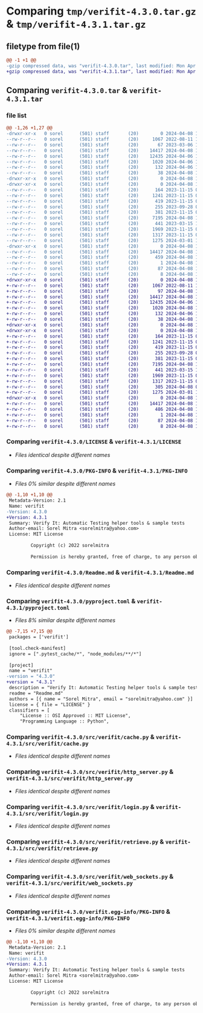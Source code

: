 # Comparing `tmp/verifit-4.3.0.tar.gz` & `tmp/verifit-4.3.1.tar.gz`

## filetype from file(1)

```diff
@@ -1 +1 @@
-gzip compressed data, was "verifit-4.3.0.tar", last modified: Mon Apr  8 11:32:35 2024, max compression
+gzip compressed data, was "verifit-4.3.1.tar", last modified: Mon Apr  8 11:38:12 2024, max compression
```

## Comparing `verifit-4.3.0.tar` & `verifit-4.3.1.tar`

### file list

```diff
@@ -1,26 +1,27 @@
-drwxr-xr-x   0 sorel      (501) staff       (20)        0 2024-04-08 11:32:35.568671 verifit-4.3.0/
--rw-r--r--   0 sorel      (501) staff       (20)     1067 2022-08-11 12:38:58.000000 verifit-4.3.0/LICENSE
--rw-r--r--   0 sorel      (501) staff       (20)       67 2023-03-06 16:27:14.000000 verifit-4.3.0/MANIFEST.in
--rw-r--r--   0 sorel      (501) staff       (20)    14417 2024-04-08 11:32:35.568387 verifit-4.3.0/PKG-INFO
--rw-r--r--   0 sorel      (501) staff       (20)    12435 2024-04-06 13:21:02.000000 verifit-4.3.0/Readme.md
--rw-r--r--   0 sorel      (501) staff       (20)     1020 2024-04-06 12:06:10.000000 verifit-4.3.0/pyproject.toml
--rw-r--r--   0 sorel      (501) staff       (20)      132 2024-04-06 17:38:40.000000 verifit-4.3.0/requirements.txt
--rw-r--r--   0 sorel      (501) staff       (20)       38 2024-04-08 11:32:35.568711 verifit-4.3.0/setup.cfg
-drwxr-xr-x   0 sorel      (501) staff       (20)        0 2024-04-08 11:32:35.563772 verifit-4.3.0/src/
-drwxr-xr-x   0 sorel      (501) staff       (20)        0 2024-04-08 11:32:35.567188 verifit-4.3.0/src/verifit/
--rw-r--r--   0 sorel      (501) staff       (20)      164 2023-11-15 09:10:11.000000 verifit-4.3.0/src/verifit/__init__.py
--rw-r--r--   0 sorel      (501) staff       (20)     1241 2023-11-15 08:17:34.000000 verifit-4.3.0/src/verifit/cache.py
--rw-r--r--   0 sorel      (501) staff       (20)      419 2023-11-15 08:25:40.000000 verifit-4.3.0/src/verifit/config.py
--rw-r--r--   0 sorel      (501) staff       (20)      255 2023-09-28 07:05:33.000000 verifit-4.3.0/src/verifit/date_tools.py
--rw-r--r--   0 sorel      (501) staff       (20)      381 2023-11-15 08:29:15.000000 verifit-4.3.0/src/verifit/driver.py
--rw-r--r--   0 sorel      (501) staff       (20)     7195 2024-04-08 10:41:43.000000 verifit-4.3.0/src/verifit/http_server.py
--rw-r--r--   0 sorel      (501) staff       (20)      441 2023-03-15 15:10:31.000000 verifit-4.3.0/src/verifit/json_web_token.py
--rw-r--r--   0 sorel      (501) staff       (20)     1969 2023-11-15 09:05:55.000000 verifit-4.3.0/src/verifit/login.py
--rw-r--r--   0 sorel      (501) staff       (20)     1317 2023-11-15 09:19:37.000000 verifit-4.3.0/src/verifit/retrieve.py
--rw-r--r--   0 sorel      (501) staff       (20)     1275 2024-03-01 16:43:55.000000 verifit-4.3.0/src/verifit/web_sockets.py
-drwxr-xr-x   0 sorel      (501) staff       (20)        0 2024-04-08 11:32:35.568180 verifit-4.3.0/verifit.egg-info/
--rw-r--r--   0 sorel      (501) staff       (20)    14417 2024-04-08 11:32:35.000000 verifit-4.3.0/verifit.egg-info/PKG-INFO
--rw-r--r--   0 sorel      (501) staff       (20)      459 2024-04-08 11:32:35.000000 verifit-4.3.0/verifit.egg-info/SOURCES.txt
--rw-r--r--   0 sorel      (501) staff       (20)        1 2024-04-08 11:32:35.000000 verifit-4.3.0/verifit.egg-info/dependency_links.txt
--rw-r--r--   0 sorel      (501) staff       (20)       87 2024-04-08 11:32:35.000000 verifit-4.3.0/verifit.egg-info/requires.txt
--rw-r--r--   0 sorel      (501) staff       (20)        8 2024-04-08 11:32:35.000000 verifit-4.3.0/verifit.egg-info/top_level.txt
+drwxr-xr-x   0 sorel      (501) staff       (20)        0 2024-04-08 11:38:12.694408 verifit-4.3.1/
+-rw-r--r--   0 sorel      (501) staff       (20)     1067 2022-08-11 12:38:58.000000 verifit-4.3.1/LICENSE
+-rw-r--r--   0 sorel      (501) staff       (20)       97 2024-04-08 11:37:12.000000 verifit-4.3.1/MANIFEST.in
+-rw-r--r--   0 sorel      (501) staff       (20)    14417 2024-04-08 11:38:12.694111 verifit-4.3.1/PKG-INFO
+-rw-r--r--   0 sorel      (501) staff       (20)    12435 2024-04-06 13:21:02.000000 verifit-4.3.1/Readme.md
+-rw-r--r--   0 sorel      (501) staff       (20)     1020 2024-04-08 11:38:07.000000 verifit-4.3.1/pyproject.toml
+-rw-r--r--   0 sorel      (501) staff       (20)      132 2024-04-06 17:38:40.000000 verifit-4.3.1/requirements.txt
+-rw-r--r--   0 sorel      (501) staff       (20)       38 2024-04-08 11:38:12.694452 verifit-4.3.1/setup.cfg
+drwxr-xr-x   0 sorel      (501) staff       (20)        0 2024-04-08 11:38:12.689532 verifit-4.3.1/src/
+drwxr-xr-x   0 sorel      (501) staff       (20)        0 2024-04-08 11:38:12.693032 verifit-4.3.1/src/verifit/
+-rw-r--r--   0 sorel      (501) staff       (20)      164 2023-11-15 09:10:11.000000 verifit-4.3.1/src/verifit/__init__.py
+-rw-r--r--   0 sorel      (501) staff       (20)     1241 2023-11-15 08:17:34.000000 verifit-4.3.1/src/verifit/cache.py
+-rw-r--r--   0 sorel      (501) staff       (20)      419 2023-11-15 08:25:40.000000 verifit-4.3.1/src/verifit/config.py
+-rw-r--r--   0 sorel      (501) staff       (20)      255 2023-09-28 07:05:33.000000 verifit-4.3.1/src/verifit/date_tools.py
+-rw-r--r--   0 sorel      (501) staff       (20)      381 2023-11-15 08:29:15.000000 verifit-4.3.1/src/verifit/driver.py
+-rw-r--r--   0 sorel      (501) staff       (20)     7195 2024-04-08 10:41:43.000000 verifit-4.3.1/src/verifit/http_server.py
+-rw-r--r--   0 sorel      (501) staff       (20)      441 2023-03-15 15:10:31.000000 verifit-4.3.1/src/verifit/json_web_token.py
+-rw-r--r--   0 sorel      (501) staff       (20)     1969 2023-11-15 09:05:55.000000 verifit-4.3.1/src/verifit/login.py
+-rw-r--r--   0 sorel      (501) staff       (20)     1317 2023-11-15 09:19:37.000000 verifit-4.3.1/src/verifit/retrieve.py
+-rw-r--r--   0 sorel      (501) staff       (20)      305 2024-04-08 07:50:18.000000 verifit-4.3.1/src/verifit/schema.graphql
+-rw-r--r--   0 sorel      (501) staff       (20)     1275 2024-03-01 16:43:55.000000 verifit-4.3.1/src/verifit/web_sockets.py
+drwxr-xr-x   0 sorel      (501) staff       (20)        0 2024-04-08 11:38:12.693909 verifit-4.3.1/verifit.egg-info/
+-rw-r--r--   0 sorel      (501) staff       (20)    14417 2024-04-08 11:38:12.000000 verifit-4.3.1/verifit.egg-info/PKG-INFO
+-rw-r--r--   0 sorel      (501) staff       (20)      486 2024-04-08 11:38:12.000000 verifit-4.3.1/verifit.egg-info/SOURCES.txt
+-rw-r--r--   0 sorel      (501) staff       (20)        1 2024-04-08 11:38:12.000000 verifit-4.3.1/verifit.egg-info/dependency_links.txt
+-rw-r--r--   0 sorel      (501) staff       (20)       87 2024-04-08 11:38:12.000000 verifit-4.3.1/verifit.egg-info/requires.txt
+-rw-r--r--   0 sorel      (501) staff       (20)        8 2024-04-08 11:38:12.000000 verifit-4.3.1/verifit.egg-info/top_level.txt
```

### Comparing `verifit-4.3.0/LICENSE` & `verifit-4.3.1/LICENSE`

 * *Files identical despite different names*

### Comparing `verifit-4.3.0/PKG-INFO` & `verifit-4.3.1/PKG-INFO`

 * *Files 0% similar despite different names*

```diff
@@ -1,10 +1,10 @@
 Metadata-Version: 2.1
 Name: verifit
-Version: 4.3.0
+Version: 4.3.1
 Summary: Verify It: Automatic Testing helper tools & sample tests
 Author-email: Sorel Mitra <sorelmitra@yahoo.com>
 License: MIT License
         
         Copyright (c) 2022 sorelmitra
         
         Permission is hereby granted, free of charge, to any person obtaining a copy
```

### Comparing `verifit-4.3.0/Readme.md` & `verifit-4.3.1/Readme.md`

 * *Files identical despite different names*

### Comparing `verifit-4.3.0/pyproject.toml` & `verifit-4.3.1/pyproject.toml`

 * *Files 8% similar despite different names*

```diff
@@ -7,15 +7,15 @@
 packages = ['verifit']
 
 [tool.check-manifest]
 ignore = [".pytest_cache/*", "node_modules/**/*"]
 
 [project]
 name = "verifit"
-version = "4.3.0"
+version = "4.3.1"
 description = "Verify It: Automatic Testing helper tools & sample tests"
 readme = "Readme.md"
 authors = [{ name = "Sorel Mitra", email = "sorelmitra@yahoo.com" }]
 license = { file = "LICENSE" }
 classifiers = [
     "License :: OSI Approved :: MIT License",
     "Programming Language :: Python",
```

### Comparing `verifit-4.3.0/src/verifit/cache.py` & `verifit-4.3.1/src/verifit/cache.py`

 * *Files identical despite different names*

### Comparing `verifit-4.3.0/src/verifit/http_server.py` & `verifit-4.3.1/src/verifit/http_server.py`

 * *Files identical despite different names*

### Comparing `verifit-4.3.0/src/verifit/login.py` & `verifit-4.3.1/src/verifit/login.py`

 * *Files identical despite different names*

### Comparing `verifit-4.3.0/src/verifit/retrieve.py` & `verifit-4.3.1/src/verifit/retrieve.py`

 * *Files identical despite different names*

### Comparing `verifit-4.3.0/src/verifit/web_sockets.py` & `verifit-4.3.1/src/verifit/web_sockets.py`

 * *Files identical despite different names*

### Comparing `verifit-4.3.0/verifit.egg-info/PKG-INFO` & `verifit-4.3.1/verifit.egg-info/PKG-INFO`

 * *Files 0% similar despite different names*

```diff
@@ -1,10 +1,10 @@
 Metadata-Version: 2.1
 Name: verifit
-Version: 4.3.0
+Version: 4.3.1
 Summary: Verify It: Automatic Testing helper tools & sample tests
 Author-email: Sorel Mitra <sorelmitra@yahoo.com>
 License: MIT License
         
         Copyright (c) 2022 sorelmitra
         
         Permission is hereby granted, free of charge, to any person obtaining a copy
```

